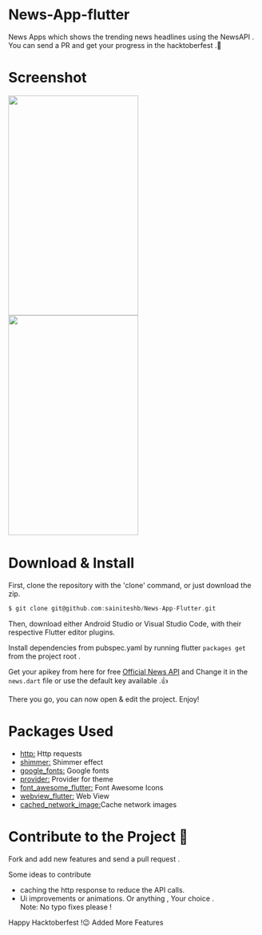 # News-App-flutter
 News Apps which shows the trending news headlines using the NewsAPI . You can send a PR and get your progress in the hacktoberfest .🤞


# Screenshot
<img src="https://github.com/sainiteshb/News-App-Flutter/blob/main/screenshots/Screenshot_1602157150.png" width="260px" height="440px" >  <img src="https://github.com/sainiteshb/News-App-Flutter/blob/main/screenshots/Screenshot_1602157152.png" width="260px" height="440px" >

# Download & Install
First, clone the repository with the 'clone' command, or just download the zip.
```C
$ git clone git@github.com:sainiteshb/News-App-Flutter.git
```
Then, download either Android Studio or Visual Studio Code, with their respective Flutter editor plugins.

Install dependencies from pubspec.yaml by running flutter ``` packages get ``` from the project root .

 Get your apikey from here for free [Official News API](https://newsapi.org/) and Change it in the ```news.dart``` file or use the default key available .👍

There you go, you can now open & edit the project. Enjoy!

# Packages Used

* [http:](https://pub.dev/packages/http)  Http requests
* [shimmer:](https://pub.dev/packages/shimmer)  Shimmer effect
* [google_fonts:](https://pub.dev/packages/google_fonts) Google fonts
* [provider:](https://pub.dev/packages/provider) Provider for theme
* [font_awesome_flutter:](https://pub.dev/packages/font_awesome_flutter) Font Awesome Icons
* [webview_flutter:](https://pub.dev/packages/webview_flutter) Web View
* [cached_network_image:]()Cache network images

# Contribute  to the Project  🎉

Fork and add new features and send a pull request . 

Some ideas to contribute
* caching the http response to reduce the API calls.
* Ui improvements or animations. 
Or anything , Your choice .<br>
Note: No typo fixes please !

Happy Hacktoberfest !😉
Added More Features
